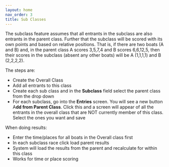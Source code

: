 ```yaml
---
layout: home
nav_order: 3
title: Sub Classes
---
```


The subclass feature assumes that all entrants in the subclass are also entrants in the parent class. Further that the subclass will be scored with its own points and based on relative positions. That is, if there are two boats (A and B) and, in the parent class A scores 3,5,7,4 and B scores 6,6,12,5, then their scores in the subclass (absent any other boats) will be A (1,1,1,1) and B (2,2,2,2).

The steps are:

- Create the Overall Class
- Add all entrants to this class
- Create each sub class and in the **Subclass** field select the parent class from the drop down
- For each subclass, go into the **Entries** screen. You will see a new button A**dd from Parent Class**. Click this and a screen will appear of all the entrants in the overall class that are NOT currently member of this class. Select the ones you want and save

When doing results:

- Enter the time/places for all boats in the Overall class first
- In each subclass race click load parent results
- System will load the results from the parent and recalculate for within this class
- Works for time or place scoring
